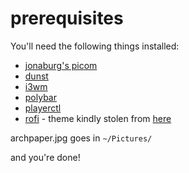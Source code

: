 # prerequisites
You'll need the following things installed:
* [jonaburg's picom](https://github.com/jonaburg/picom)
* [dunst](https://github.com/dunst-project/dunst)
* [i3wm](https://github.com/i3/i3)
* [polybar](https://github.com/polybar/polybar)
* [playerctl](https://github.com/altdesktop/playerctl)
* [rofi](https://github.com/davatorium/rofi) - theme kindly stolen from [here](https://github.com/adi1090x/rofi)

archpaper.jpg goes in `~/Pictures/`

and you're done!
